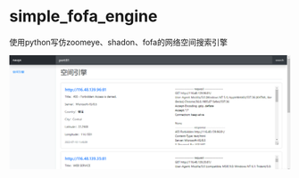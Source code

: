 # simple_fofa_engine
使用python写仿zoomeye、shadon、fofa的网络空间搜索引擎

![simple_fofa_engine](https://github.com/nauyx7/simple_fofa_engine/blob/main/QQ%E6%88%AA%E5%9B%BE20220710121010.png)
